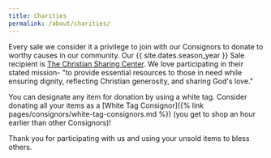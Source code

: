 ```yaml
---
title: Charities
permalink: /about/charities/
---
```


Every sale we consider it a privilege to join with our Consignors to donate to worthy causes in our community. Our {{ site.dates.season_year }} Sale recipient is [The Christian Sharing Center](https://thesharingcenter.org/). We love participating in their stated mission- "to provide essential resources to those in need while ensuring dignity, reflecting Christian generosity, and sharing God's love."

You can designate any item for donation by using a white tag. Consider donating all your items as a [White Tag Consignor]({% link pages/consignors/white-tag-consignors.md %}) (you get to shop an hour earlier than other Consignors)!

Thank you for participating with us and using your unsold items to bless others.
